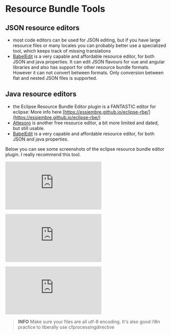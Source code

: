 # Resource Bundle Tools

## JSON resource editors

* most code editors can be used for JSON editing, but if you have large resource files or many locales you can probably better use a specialized tool, which keeps track of missing translations
* [BabelEdit](https://www.codeandweb.com/babeledit) is a very capable and affordable resource editor, for both JSON and java properties. It can edit JSON flavours for vue and angular libraries and also has support for other resource bundle formats. However it can not convert between formats. Only conversion between flat and nested JSON files is supported.

## Java resource editors

* the Eclipse Resource Bundle Editor plugin is a FANTASTIC editor for eclipse: More info here [https://essiembre.github.io/eclipse-rbe/](https://essiembre.github.io/eclipse-rbe/)
* [Attesoro](https://attesoro.org/) is another free resource editor, a bit more limited and dated, but still usable.
* [BabelEdit](https://www.codeandweb.com/babeledit) is a very capable and affordable resource editor, for both JSON and java properties.

Below you can see some screenshots of the eclipse resource bundle editor plugin. I really recommend this tool.

![](http://sourceforge.net/dbimage.php?id=29500)

![](http://sourceforge.net/dbimage.php?id=29496)

![](http://sourceforge.net/dbimage.php?id=29494)

> **INFO** Make sure your files are all utf-8 encoding. It's also good i18n practice to liberally use cfprocessingdirective

